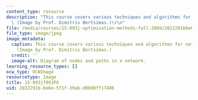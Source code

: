 ```yaml
---
content_type: resource
description: "This course covers various techniques and algorithms for network optimization.\
  \ (Image by Prof. Dimitris Bertsimas.)\r\n"
file: /media/courses/15-093j-optimization-methods-fall-2009/2022291bbe6e5f1f39abd0b90ff17406_15-093jf09.JPG
file_type: image/jpeg
image_metadata:
  caption: This course covers various techniques and algorithms for network optimization.
    (Image by Prof. Dimitris Bertsimas.)
  credit: ''
  image-alt: Diagram of nodes and paths in a network.
learning_resource_types: []
ocw_type: OCWImage
resourcetype: Image
title: 15-093jf09JPG
uid: 2022291b-be6e-5f1f-39ab-d0b90ff17406
---
```

